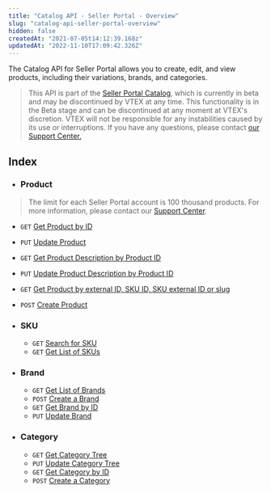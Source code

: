 ```yaml
---
title: "Catalog API - Seller Portal - Overview"
slug: "catalog-api-seller-portal-overview"
hidden: false
createdAt: "2021-07-05t14:12:39.168z"
updatedAt: "2022-11-10T17:09:42.326Z"
---
```


The Catalog API for Seller Portal allows you to create, edit, and view products, including their variations, brands, and categories.

> This API is part of the [Seller Portal Catalog](https://help.vtex.com/en/tutorial/how-the-seller-portal-catalog-works--7pMB6YOt6YQDQQbzFB4Pxp), which is currently in beta and may be discontinued by VTEX at any time. This functionality is in the Beta stage and can be discontinued at any moment at VTEX's discretion. VTEX will not be responsible for any instabilities caused by its use or interruptions. If you have any questions, please contact [our Support Center.](https://help.vtex.com/support)

## Index

- ### Product
>The limit for each Seller Portal account is 100 thousand products. For more information, please contact our [Support Center](https://support.vtex.com/hc/pt-br/requests). 

  - `GET` [Get Product by ID](https://developers.vtex.com/docs/api-reference/catalog-api-seller-portal#get-/api/catalog-seller-portal/products/-productId-)
  - `PUT` [Update Product](https://developers.vtex.com/docs/api-reference/catalog-api-seller-portal#put-/api/catalog-seller-portal/products/-productId-)
  - `GET` [Get Product Description by Product ID](https://developers.vtex.com/docs/api-reference/catalog-api-seller-portal#get-/api/catalog-seller-portal/products/-productId-/description)
  - `PUT` [Update Product Description by Product ID](https://developers.vtex.com/docs/api-reference/catalog-api-seller-portal#put-/api/catalog-seller-portal/products/-productId-/description)
  - `GET` [Get Product by external ID, SKU ID, SKU external ID or slug](https://developers.vtex.com/docs/api-reference/catalog-api-seller-portal#get-/api/catalog-seller-portal/products/-param-)
  - `POST` [Create Product](https://developers.vtex.com/docs/api-reference/catalog-api-seller-portal#post-/api/catalog-seller-portal/products)

- ### SKU

  - `GET` [Search for SKU](https://developers.vtex.com/docs/api-reference/catalog-api-seller-portal#get-/api/catalog-seller-portal/skus/_search)
  - `GET` [Get List of SKUs](https://developers.vtex.com/docs/api-reference/catalog-api-seller-portal#get-/api/catalog-seller-portal/skus/ids)

- ### Brand

  - `GET` [Get List of Brands](https://developers.vtex.com/docs/api-reference/catalog-api-seller-portal#get-/api/catalog-seller-portal/brands)
  - `POST` [Create a Brand](https://developers.vtex.com/docs/api-reference/catalog-api-seller-portal#post-/api/catalog-seller-portal/brands)
  - `GET` [Get Brand by ID](https://developers.vtex.com/docs/api-reference/catalog-api-seller-portal#get-/api/catalog-seller-portal/brands/-brandId-)
  - `PUT` [Update Brand](https://developers.vtex.com/docs/api-reference/catalog-api-seller-portal#put-/api/catalog-seller-portal/brands/-brandId-)

- ### Category

  - `GET` [Get Category Tree](https://developers.vtex.com/docs/api-reference/catalog-api-seller-portal#get-/api/catalog-seller-portal/category-tree)
  - `PUT` [Update Category Tree](https://developers.vtex.com/docs/api-reference/catalog-api-seller-portal#put-/api/catalog-seller-portal/category-tree)
  - `GET` [Get Category by ID](https://developers.vtex.com/docs/api-reference/catalog-api-seller-portal#get-/api/catalog-seller-portal/category-tree/categories/-categoryId-)
  - `POST` [Create a Category](https://developers.vtex.com/docs/api-reference/catalog-api-seller-portal#post-/api/catalog-seller-portal/category-tree/categories)
